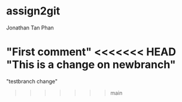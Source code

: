 # assign2git
Jonathan Tan Phan

"First comment"
<<<<<<< HEAD
"This is a change on newbranch"
=======
"testbranch change"
>>>>>>> main
